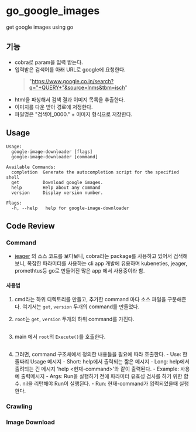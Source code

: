 # go_google_images
get google images using go

## 기능
- cobra로 param을 입력 받는다.
- 입력받은 검색어를 아래 URL로 google에 요청한다.
  > "https://www.google.co.in/search?q="+QUERY+"&source=lnms&tbm=isch"
- html을 파싱해서 검색 결과 이미지 목록을 추출한다.
- 이미지를 다운 받아 경로에 저정한다.
- 파일명은 "검색어_0000." + 이미지 형식으로 저장한다.

## Usage
```
Usage:
  google-image-downloader [flags]
  google-image-downloader [command]

Available Commands:
  completion  Generate the autocompletion script for the specified shell
  get         Download google images.
  help        Help about any command
  version     Display version number.

Flags:
  -h, --help   help for google-image-downloader
```

## Code Review

### Command
- [jeager](https://github.com/jaegertracing/jaeger/blob/4fc291568d8ac59a1c67cc47ee1d91ab20dd06c4/cmd/docs/command.go#L36) 의 소스 코드를 보다보니, cobra라는 package를 사용하고 있어서 검색해보니, 복잡한 파라미터를 사용하는 cli app 개발에 유용하며 kubeneties, jeager, promethtus등 go로 만들어진 많은 app 에서 사용중이라 함.

#### 사용법
 
  1. cmd라는 하위 디렉토리를 만들고, 추가한 command 마다 소스 파일을 구분해준다. 여기서는 ```get```, ```version``` 두개의 command를 만들었다.

  2. ```root```는 ```get```, ```version``` 두개의 하위 command를 가진다.
  ```go:cmd/root.go [27-30]

  ``` 
 
  3. main 에서 ```root```의 ```Execute()```를 호출한다.
  ```go:main.go [7-11]
  
  ```
 
  4. 그러면, command 구조체에서 정의한 내용들을 필요에 따라 호출한다.
    - Use: 한줄짜리 Usage 메시지
    - Short: help에서 출력되는 짧은 메시지
    - Long: help에서 출려되는 긴 메시지 'help <현재-command>'와 같이 출력된다.
    - Example: 사용예 출력메시지 
    - Args: Run을 실행하기 전에 파라미터 유효성 검사를 하기 위한 함수. nil을 리턴해야 Run이 실행된다.
    - Run: 현재-command가 입력되었을때 실행한다.
    
  
### Crawling

### Image Download